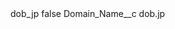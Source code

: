 <?xml version="1.0" encoding="UTF-8"?>
<CustomMetadata xmlns="http://soap.sforce.com/2006/04/metadata" xmlns:xsi="http://www.w3.org/2001/XMLSchema-instance" xmlns:xsd="http://www.w3.org/2001/XMLSchema">
    <label>dob_jp</label>
    <protected>false</protected>
    <values>
        <field>Domain_Name__c</field>
        <value xsi:type="xsd:string">dob.jp</value>
    </values>
</CustomMetadata>
